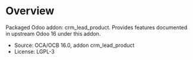 # Overview

Packaged Odoo addon: crm_lead_product. Provides features documented in upstream Odoo 16 under this addon.

- Source: OCA/OCB 16.0, addon crm_lead_product
- License: LGPL-3
